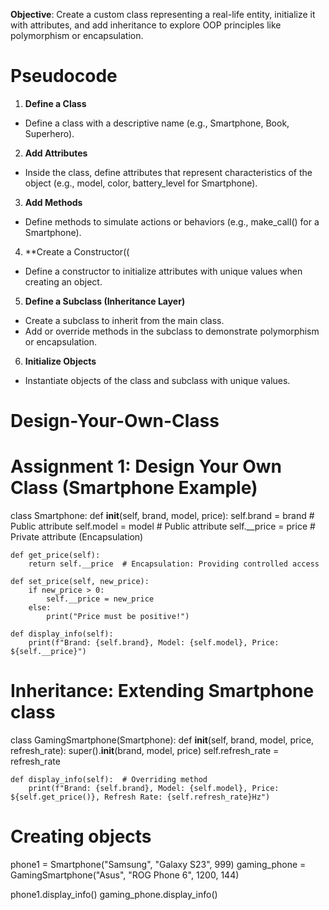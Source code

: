 **Objective**: Create a custom class representing a real-life entity, initialize it with attributes, and add inheritance to explore OOP principles like polymorphism or encapsulation.

# Pseudocode
1. **Define a Class**
- Define a class with a descriptive name (e.g., Smartphone, Book, Superhero).
2. **Add Attributes**
- Inside the class, define attributes that represent characteristics of the object (e.g., model, color, battery_level for Smartphone).
3. **Add Methods**
- Define methods to simulate actions or behaviors (e.g., make_call() for a Smartphone).
4. **Create a Constructor((
- Define a constructor to initialize attributes with unique values when creating an object.
5. **Define a Subclass (Inheritance Layer)**
- Create a subclass to inherit from the main class.
- Add or override methods in the subclass to demonstrate polymorphism or encapsulation.
6. **Initialize Objects**
- Instantiate objects of the class and subclass with unique values.

# Design-Your-Own-Class

# Assignment 1: Design Your Own Class (Smartphone Example)
class Smartphone:
    def __init__(self, brand, model, price):
        self.brand = brand  # Public attribute
        self.model = model  # Public attribute
        self.__price = price  # Private attribute (Encapsulation)

    def get_price(self):
        return self.__price  # Encapsulation: Providing controlled access

    def set_price(self, new_price):
        if new_price > 0:
            self.__price = new_price
        else:
            print("Price must be positive!")

    def display_info(self):
        print(f"Brand: {self.brand}, Model: {self.model}, Price: ${self.__price}")

# Inheritance: Extending Smartphone class
class GamingSmartphone(Smartphone):
    def __init__(self, brand, model, price, refresh_rate):
        super().__init__(brand, model, price)
        self.refresh_rate = refresh_rate
    
    def display_info(self):  # Overriding method
        print(f"Brand: {self.brand}, Model: {self.model}, Price: ${self.get_price()}, Refresh Rate: {self.refresh_rate}Hz")

# Creating objects
phone1 = Smartphone("Samsung", "Galaxy S23", 999)
gaming_phone = GamingSmartphone("Asus", "ROG Phone 6", 1200, 144)

phone1.display_info()
gaming_phone.display_info()
